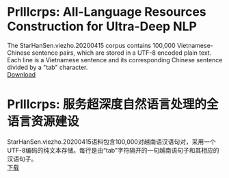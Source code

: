 # Prlllcrps: All-Language Resources Construction for Ultra-Deep NLP

The StarHanSen.viezho.20200415 corpus contains 100,000 Vietnamese-Chinese sentence pairs, which are stored in a UTF-8 encoded plain text. Each line is a Vietnamese sentence and its corresponding Chinese sentence divided by a "tab" character.<br>
<a href="https://72k.us/file/26095203-437667224">Download</a>

# Prlllcrps: 服务超深度自然语言处理的全语言资源建设

StarHanSen.viezho.20200415语料包含100,000对越南语汉语句对，采用一个UTF-8编码的纯文本存储。每行是由“tab”字符隔开的一句越南语句子和其相应的汉语句子。<br>
<a href="https://72k.us/file/26095203-437667224">下载</a>
